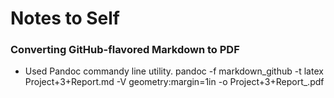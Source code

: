 # Notes to Self

### Converting GitHub-flavored Markdown to PDF
- Used Pandoc commandy line utility.
       pandoc -f markdown_github -t latex Project+3+Report.md -V geometry:margin=1in -o Project+3+Report_.pdf 